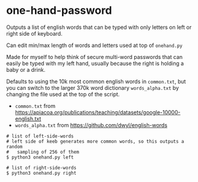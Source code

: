 # one-hand-password

Outputs a list of english words that can be typed with only letters on left or right side of keyboard.

Can edit min/max length of words and letters used at top of `onehand.py`

Made for myself to help think of secure multi-word passwords that can easily be typed with my left hand, usually because the right is holding a baby or a drink.

Defaults to using the 10k most common english words in `common.txt`, but you can switch to the larger 370k word dictionary `words_alpha.txt` by changing the file used at the top of the script.

- `common.txt` from https://apiacoa.org/publications/teaching/datasets/google-10000-english.txt
- `words_alpha.txt` from https://github.com/dwyl/english-words


```
# list of left-side-words
# left side of keeb generates more common words, so this outputs a random
#   sampling of 256 of them
$ python3 onehand.py left

# list of right-side-words
$ python3 onehand.py right
```
